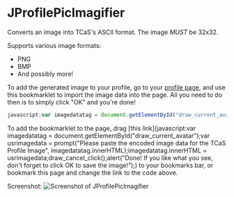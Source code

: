 # JProfilePicImagifier
Converts an image into TCaS's ASCII format. The image _MUST_ be 32x32.

Supports various image formats:
 - PNG
 - BMP
 - And possibly more!
 
To add the generated image to your profile, go to your [profile page](http://www.twocansandstring.com/profile/draw), and use this bookmarklet to import the image data into the page. All you need to do then is to simply click "OK" and you're done!

```javascript
javascript:var imagedatatag = document.getElementById("draw_current_avatar");var usrimagedata = prompt("Please paste the encoded image data for the TCaS Profile Image", imagedatatag.innerHTML);imagedatatag.innerHTML = usrimagedata;draw_cancel_click();alert("Done! If you like what you see, don't forget to click OK to save the image!");
```

To add the bookmarklet to the page, drag [this link](javascript:var imagedatatag = document.getElementById("draw_current_avatar");var usrimagedata = prompt("Please paste the encoded image data for the TCaS Profile Image", imagedatatag.innerHTML);imagedatatag.innerHTML = usrimagedata;draw_cancel_click();alert("Done! If you like what you see, don't forget to click OK to save the image!");) to your bookmarks bar, or bookmark this page and change the link to the code above.


Screenshot:
![Screenshot of JProfilePicImagifier](http://i.imgur.com/nVphfU2.png)

